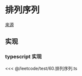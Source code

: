 # 排列序列
[来源](https://leetcode.cn/problems/permutation-sequence/)

## 实现

### typescript 实现

<<< @/leetcode/test/60.排列序列.ts

